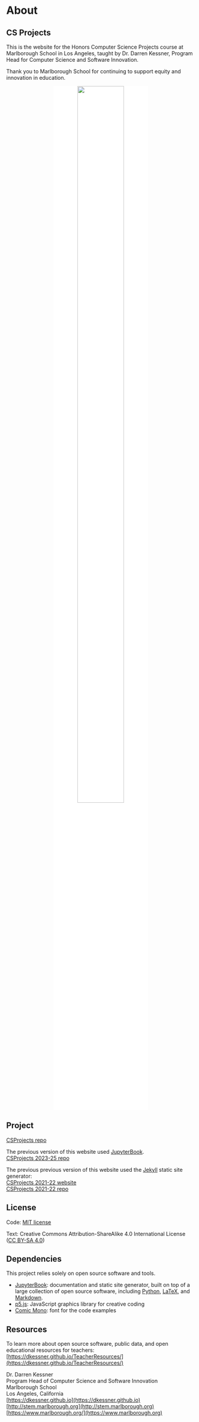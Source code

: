 # About

## CS Projects

This is the website for the Honors Computer Science Projects course at
Marlborough School in Los Angeles, taught by Dr. Darren Kessner, Program
Head for Computer Science and Software Innovation.

Thank you to Marlborough School for continuing to support equity and
innovation in education.

<a href="https://www.marlborough.org/">
<div style="background-color:white; text-align:center; width:50%; margin: 0 auto;">
<img src="../images/Mvision.jpg" width="70%">
</div>
</a>


## Project 

[CSProjects repo](https://github.com/dkessner/CSProjects)  

The previous version of this website used
[JupyterBook](https://jupyterbook.org/en/stable/intro.html).     
[CSProjects 2023-25 repo](https://github.com/dkessner/CSProjects_2023-25)    

The previous previous version of this website used the
[Jekyll](https://jekyllrb.com/) static site generator:  
[CSProjects 2021-22 website](https://dkessner.github.io/CSProjects_2021-22/)  
[CSProjects 2021-22 repo](https://github.com/dkessner/CSProjects_2021-22)


## License

Code: [MIT license](https://opensource.org/licenses/MIT)

Text: Creative Commons Attribution-ShareAlike 4.0 International License
([CC BY-SA 4.0](https://creativecommons.org/licenses/by-sa/4.0))


## Dependencies

This project relies solely on open source software and tools.

- [JupyterBook](https://jupyterbook.org/en/stable/intro.html): documentation
  and static site generator, built on top of a large collection of open
  source software, including [Python](https://www.python.org/),
  [LaTeX](https://www.latex-project.org/), and
  [Markdown](https://daringfireball.net/projects/markdown/).
- [p5.js](https://p5js.org/): JavaScript graphics library for creative coding
- [Comic Mono](https://dtinth.github.io/comic-mono-font/): font for the code examples


## Resources

To learn more about open source software, public data, and open educational
resources for teachers:  
[https://dkessner.github.io/TeacherResources/](https://dkessner.github.io/TeacherResources/)


Dr. Darren Kessner  
Program Head of Computer Science and Software Innovation  
Marlborough School  
Los Angeles, California  
[https://dkessner.github.io](https://dkessner.github.io)  
[http://stem.marlborough.org](http://stem.marlborough.org)  
[https://www.marlborough.org/](https://www.marlborough.org)  


